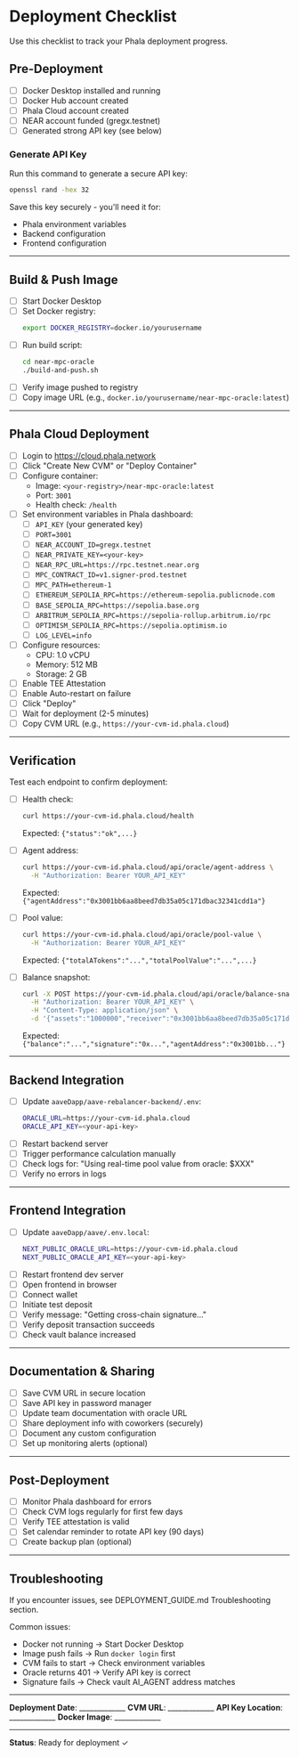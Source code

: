 # Deployment Checklist

Use this checklist to track your Phala deployment progress.

## Pre-Deployment

- [ ] Docker Desktop installed and running
- [ ] Docker Hub account created
- [ ] Phala Cloud account created
- [ ] NEAR account funded (gregx.testnet)
- [ ] Generated strong API key (see below)

### Generate API Key

Run this command to generate a secure API key:
```bash
openssl rand -hex 32
```

Save this key securely - you'll need it for:
- Phala environment variables
- Backend configuration  
- Frontend configuration

---

## Build & Push Image

- [ ] Start Docker Desktop
- [ ] Set Docker registry:
  ```bash
  export DOCKER_REGISTRY=docker.io/yourusername
  ```
- [ ] Run build script:
  ```bash
  cd near-mpc-oracle
  ./build-and-push.sh
  ```
- [ ] Verify image pushed to registry
- [ ] Copy image URL (e.g., `docker.io/yourusername/near-mpc-oracle:latest`)

---

## Phala Cloud Deployment

- [ ] Login to https://cloud.phala.network
- [ ] Click "Create New CVM" or "Deploy Container"
- [ ] Configure container:
  - Image: `<your-registry>/near-mpc-oracle:latest`
  - Port: `3001`
  - Health check: `/health`
- [ ] Set environment variables in Phala dashboard:
  - [ ] `API_KEY` (your generated key)
  - [ ] `PORT=3001`
  - [ ] `NEAR_ACCOUNT_ID=gregx.testnet`
  - [ ] `NEAR_PRIVATE_KEY=<your-key>`
  - [ ] `NEAR_RPC_URL=https://rpc.testnet.near.org`
  - [ ] `MPC_CONTRACT_ID=v1.signer-prod.testnet`
  - [ ] `MPC_PATH=ethereum-1`
  - [ ] `ETHEREUM_SEPOLIA_RPC=https://ethereum-sepolia.publicnode.com`
  - [ ] `BASE_SEPOLIA_RPC=https://sepolia.base.org`
  - [ ] `ARBITRUM_SEPOLIA_RPC=https://sepolia-rollup.arbitrum.io/rpc`
  - [ ] `OPTIMISM_SEPOLIA_RPC=https://sepolia.optimism.io`
  - [ ] `LOG_LEVEL=info`
- [ ] Configure resources:
  - CPU: 1.0 vCPU
  - Memory: 512 MB
  - Storage: 2 GB
- [ ] Enable TEE Attestation
- [ ] Enable Auto-restart on failure
- [ ] Click "Deploy"
- [ ] Wait for deployment (2-5 minutes)
- [ ] Copy CVM URL (e.g., `https://your-cvm-id.phala.cloud`)

---

## Verification

Test each endpoint to confirm deployment:

- [ ] Health check:
  ```bash
  curl https://your-cvm-id.phala.cloud/health
  ```
  Expected: `{"status":"ok",...}`

- [ ] Agent address:
  ```bash
  curl https://your-cvm-id.phala.cloud/api/oracle/agent-address \
    -H "Authorization: Bearer YOUR_API_KEY"
  ```
  Expected: `{"agentAddress":"0x3001bb6aa8beed7db35a05c171dbac32341cdd1a"}`

- [ ] Pool value:
  ```bash
  curl https://your-cvm-id.phala.cloud/api/oracle/pool-value \
    -H "Authorization: Bearer YOUR_API_KEY"
  ```
  Expected: `{"totalATokens":"...","totalPoolValue":"...",...}`

- [ ] Balance snapshot:
  ```bash
  curl -X POST https://your-cvm-id.phala.cloud/api/oracle/balance-snapshot \
    -H "Authorization: Bearer YOUR_API_KEY" \
    -H "Content-Type: application/json" \
    -d '{"assets":"1000000","receiver":"0x3001bb6aa8beed7db35a05c171dbac32341cdd1a","vaultChainId":84532}'
  ```
  Expected: `{"balance":"...","signature":"0x...","agentAddress":"0x3001bb..."}`

---

## Backend Integration

- [ ] Update `aaveDapp/aave-rebalancer-backend/.env`:
  ```bash
  ORACLE_URL=https://your-cvm-id.phala.cloud
  ORACLE_API_KEY=<your-api-key>
  ```
- [ ] Restart backend server
- [ ] Trigger performance calculation manually
- [ ] Check logs for: "Using real-time pool value from oracle: $XXX"
- [ ] Verify no errors in logs

---

## Frontend Integration

- [ ] Update `aaveDapp/aave/.env.local`:
  ```bash
  NEXT_PUBLIC_ORACLE_URL=https://your-cvm-id.phala.cloud
  NEXT_PUBLIC_ORACLE_API_KEY=<your-api-key>
  ```
- [ ] Restart frontend dev server
- [ ] Open frontend in browser
- [ ] Connect wallet
- [ ] Initiate test deposit
- [ ] Verify message: "Getting cross-chain signature..."
- [ ] Verify deposit transaction succeeds
- [ ] Check vault balance increased

---

## Documentation & Sharing

- [ ] Save CVM URL in secure location
- [ ] Save API key in password manager
- [ ] Update team documentation with oracle URL
- [ ] Share deployment info with coworkers (securely)
- [ ] Document any custom configuration
- [ ] Set up monitoring alerts (optional)

---

## Post-Deployment

- [ ] Monitor Phala dashboard for errors
- [ ] Check CVM logs regularly for first few days
- [ ] Verify TEE attestation is valid
- [ ] Set calendar reminder to rotate API key (90 days)
- [ ] Create backup plan (optional)

---

## Troubleshooting

If you encounter issues, see DEPLOYMENT_GUIDE.md Troubleshooting section.

Common issues:
- Docker not running → Start Docker Desktop
- Image push fails → Run `docker login` first
- CVM fails to start → Check environment variables
- Oracle returns 401 → Verify API key is correct
- Signature fails → Check vault AI_AGENT address matches

---

**Deployment Date**: _____________
**CVM URL**: _____________
**API Key Location**: _____________
**Docker Image**: _____________

---

**Status**: Ready for deployment ✓

